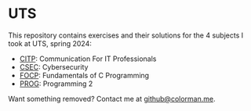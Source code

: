# UTS

This repository contains exercises and their solutions for the 4 subjects I took at UTS, spring 2024:

- [CITP](./CITP/): Communication For IT Professionals
- [CSEC](./CSEC/): Cybersecurity
- [FOCP](./FOCP/): Fundamentals of C Programming
- [PROG](./PROG/): Programming 2

Want something removed? Contact me at <a href="mailto:github\@colorman.me">github\@colorman.me</a>.

